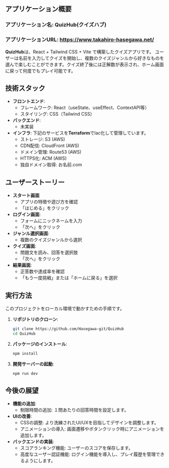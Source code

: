 ## アプリケーション概要

### アプリケーション名: QuizHub(クイズハブ)

### アプリケーションURL: <https://www.takahiro-hasegawa.net/>

**QuizHub**は、React + Tailwind CSS + Vite で構築したクイズアプリです。
ユーザーは名前を入力してクイズを開始し、複数のクイズジャンルから好きなものを選んで楽しむことができます。クイズ終了後には正解数が表示され、ホーム画面に戻って何度でもプレイ可能です。


## 技術スタック
- **フロントエンド**:
    - フレームワーク: React（useState、useEffect、ContextAPI等）
    - スタイリング: CSS（Tailwind CSS）
- **バックエンド**:
    - 未実装
- **インフラ**:
下記のサービスを**Terraform**でlac化して管理しています。
    - ストレージ: S3 (AWS)
    - CDN配信: CloudFront (AWS)
    - ドメイン管理: Route53 (AWS)
    - HTTPS化: ACM (AWS)
    - 独自ドメイン取得: お名前.com


## ユーザーストーリー
- **スタート画面**
    - アプリの特徴や遊び方を確認
    - 「はじめる」をクリック
- **ログイン画面**:
    - フォームにニックネームを入力
    - 「次へ」をクリック
- **ジャンル選択画面**:
    - 複数のクイズジャンルから選択
- **クイズ画面**:
    - 問題文を読み、回答を選択肢
    - 「次へ」をクリック
- **結果画面**:
    - 正答数や達成率を確認
    - 「もう一度挑戦」または「ホームに戻る」を選択


## 実行方法
このプロジェクトをローカル環境で動かすための手順です。
1. **リポジトリのクローン**:
    ```bash
    git clone https://github.com/Hasegawa-git/QuizHub
    cd QuizHub
    ```
2. **パッケージのインストール**:
    ```bash
    npm install
    ```
3. **開発サーバーの起動**:
    ```bash
    npm run dev
    ```


## 今後の展望
- **機能の追加**:
    - 制限時間の追加: １問あたりの回答時間を設定します。
- **UIの改善**:
    - CSSの調整: より洗練されたUI/UXを目指してデザインを調整します。
    - アニメーションの導入: 画面遷移やボタンクリック時にアニメーションを追加します。
- **バックエンドの実装**:
    - スコアランキング機能: ユーザーのスコアを保存します。
    - 高度なユーザー認証機能: ログイン機能を導入し、プレイ履歴を管理できるようにします。
